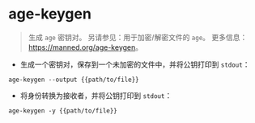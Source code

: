 # age-keygen

> 生成 `age` 密钥对。
> 另请参见：用于加密/解密文件的 `age`。
> 更多信息：<https://manned.org/age-keygen>。

- 生成一个密钥对，保存到一个未加密的文件中，并将公钥打印到 `stdout`：

`age-keygen --output {{path/to/file}}`

- 将身份转换为接收者，并将公钥打印到 `stdout`：

`age-keygen -y {{path/to/file}}`
